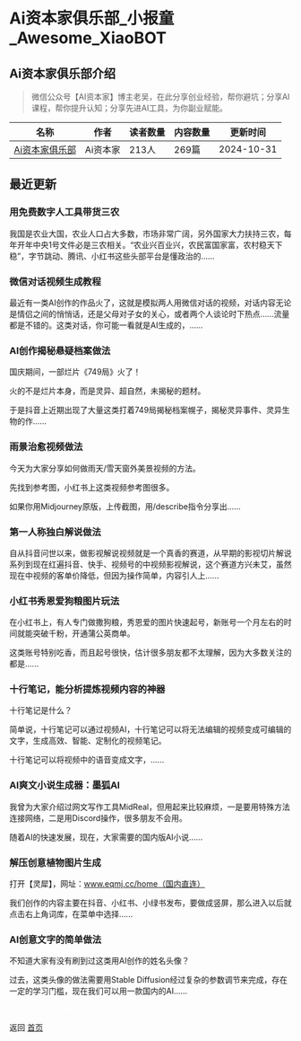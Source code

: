 # Ai资本家俱乐部_小报童_Awesome_XiaoBOT

## Ai资本家俱乐部介绍
> 微信公众号【AI资本家】博主老吴，在此分享创业经验，帮你避坑；分享AI课程，帮你提升认知；分享先进AI工具，为你副业赋能。  
  


|名称|作者|读者数量|内容数量|更新时间|
|---|---|---|---|---|
|[Ai资本家俱乐部](https://xiaobot.net/p/AICC?refer=0b133df9-27dc-423b-8101-639049001c13)|Ai资本家|213人|269篇|2024-10-31|

## 最近更新
### 用免费数字人工具带货三农

我国是农业大国，农业人口占大多数，市场非常广阔，另外国家大力扶持三农，每年开年中央1号文件必是三农相关。“农业兴百业兴，农民富国家富，农村稳天下稳”，字节跳动、腾讯、小红书这些头部平台是懂政治的......

### 微信对话视频生成教程

最近有一类AI创作的作品火了，这就是模拟两人用微信对话的视频，对话内容无论是情侣之间的悄悄话，还是父母对子女的关心，或者两个人谈论时下热点……流量都是不错的。这类对话，你可能一看就是AI生成的，......

### AI创作揭秘悬疑档案做法

国庆期间，一部烂片《749局》火了！

火的不是烂片本身，而是灵异、超自然，未揭秘的题材。

于是抖音上近期出现了大量这类打着749局揭秘档案幌子，揭秘灵异事件、灵异生物的作......

### 雨景治愈视频做法

今天为大家分享如何做雨天/雪天窗外美景视频的方法。

先找到参考图，小红书上这类视频参考图很多。

如果你用Midjourney原版，上传截图，用/describe指令分享出......

### 第一人称独白解说做法

自从抖音问世以来，做影视解说视频就是一个真香的赛道，从早期的影视切片解说系列到现在红遍抖音、快手、视频号的中视频影视解说，这个赛道方兴未艾，虽然现在中视频的客单价降低，但因为操作简单，内容引人上......

### 小红书秀恩爱狗粮图片玩法

在小红书上，有人专门做撒狗粮，秀恩爱的图片快速起号，新账号一个月左右的时间就能突破千粉，开通蒲公英商单。

这类账号特别吃香，而且起号很快，估计很多朋友都不太理解，因为大多数关注的都是......

### 十行笔记，能分析提炼视频内容的神器

十行笔记是什么？

简单说，十行笔记可以通过视频AI，十行笔记可以将无法编辑的视频变成可编辑的文字，生成高效、智能、定制化的视频笔记。

十行笔记可以将视频中的语音变成文字，......

### AI爽文小说生成器：墨狐AI

我曾为大家介绍过网文写作工具MidReal，但用起来比较麻烦，一是要用特殊方法连接网络，二是用Discord操作，很多朋友不会用。

随着AI的快速发展，现在，大家需要的国内版AI小说......

### 解压创意植物图片生成

打开【灵犀】，网址：www.eqmj.cc/home（国内直连）

我们创作的内容主要在抖音、小红书、小绿书发布，要做成竖屏，那么进入以后就点击右上角词库，在菜单中选择......

### AI创意文字的简单做法

不知道大家有没有刷到过这类用AI创作的姓名头像？

过去，这类头像的做法需要用Stable Diffusion经过复杂的参数调节来完成，存在一定的学习门槛，现在我们可以用一款国内的AI......


<a href="https://github.com/Reno9527/awesome-xiaobot" style="color: white; text-decoration: none;">awesome-xiaobot</a>

返回 [首页](../README.md)
